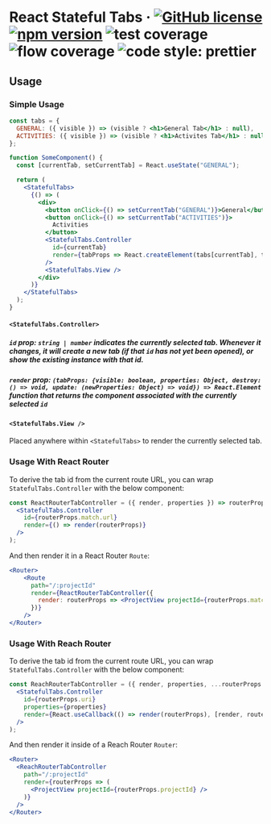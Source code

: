 # React Stateful Tabs &middot; [![GitHub license](https://img.shields.io/badge/license-MIT-blue.svg?style=flat-square)](https://github.com/erictooth/react-stateful-tabs/blob/master/LICENSE) [![npm version](https://img.shields.io/npm/v/react-stateful-tabs.svg?style=flat-square)](https://www.npmjs.com/package/react-stateful-tabs) ![test coverage](https://img.shields.io/badge/coverage-0%25-red.svg?style=flat-square) ![flow coverage](https://img.shields.io/badge/flow--coverage-0%25-red.svg?style=flat-square) ![code style: prettier](https://img.shields.io/badge/code_style-prettier-ff69b4.svg?style=flat-square)

## Usage

### Simple Usage

```jsx
const tabs = {
  GENERAL: ({ visible }) => (visible ? <h1>General Tab</h1> : null),
  ACTIVITIES: ({ visible }) => (visible ? <h1>Activites Tab</h1> : null)
};

function SomeComponent() {
  const [currentTab, setCurrentTab] = React.useState("GENERAL");

  return (
    <StatefulTabs>
      {() => (
        <div>
          <button onClick={() => setCurrentTab("GENERAL")}>General</button>
          <button onClick={() => setCurrentTab("ACTIVITIES")}>
            Activities
          </button>
          <StatefulTabs.Controller
            id={currentTab}
            render={tabProps => React.createElement(tabs[currentTab], tabProps)}
          />
          <StatefulTabs.View />
        </div>
      )}
    </StatefulTabs>
  );
}
```

#### `<StatefulTabs.Controller>`

##### `id` prop: `string | number` indicates the currently selected tab. Whenever it changes, it will create a new tab (if that `id` has not yet been opened), or show the existing instance with that id.

##### `render` prop: `(tabProps: {visible: boolean, properties: Object, destroy: () => void, update: (newProperties: Object) => void}) => React.Element` function that returns the component associated with the currently selected `id`

#### `<StatefulTabs.View />`
Placed anywhere within `<StatefulTabs>` to render the currently selected tab.

### Usage With React Router

To derive the tab id from the current route URL, you can wrap `StatefulTabs.Controller` with the below component:

```jsx
const ReactRouterTabController = ({ render, properties }) => routerProps => (
  <StatefulTabs.Controller
    id={routerProps.match.url}
    render={() => render(routerProps)}
  />
);
```

And then render it in a React Router `Route`:

```jsx
<Router>
    <Route
      path="/:projectId"
      render={ReactRouterTabController({
        render: routerProps => <ProjectView projectId={routerProps.match.params.projectId} />
      })}
    />
</Router>
```

### Usage With Reach Router

To derive the tab id from the current route URL, you can wrap `StatefulTabs.Controller` with the below component:

```jsx
const ReachRouterTabController = ({ render, properties, ...routerProps }) => (
  <StatefulTabs.Controller
    id={routerProps.uri}
    properties={properties}
    render={React.useCallback(() => render(routerProps), [render, routerProps])}
  />
);
```

And then render it inside of a Reach Router `Router`:

```jsx
<Router>
  <ReachRouterTabController
    path="/:projectId"
    render={routerProps => (
      <ProjectView projectId={routerProps.projectId} />
    )}
  />
</Router>
```
